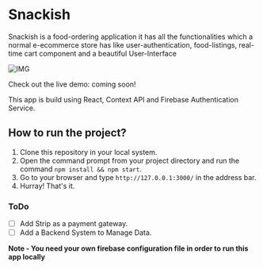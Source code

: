 # Snackish

Snackish is a food-ordering application it has all the functionalities which a normal e-ecommerce store has like user-authentication, food-listings, real-time cart component and a beautiful User-Interface

![IMG](./screenshot.png)

Check out the live demo: coming soon!

This app is build using React, Context API and Firebase Authentication Service.

## How to run the project?

1. Clone this repository in your local system.
2. Open the command prompt from your project directory and run the command `npm install && npm start`.
3. Go to your browser and type `http://127.0.0.1:3000/` in the address bar.
4. Hurray! That's it.

### ToDo

- [ ]  Add Strip as a payment gateway.
- [ ]  Add a Backend System to Manage Data.

**Note - You need your own firebase configuration file in order to run this app locally**
